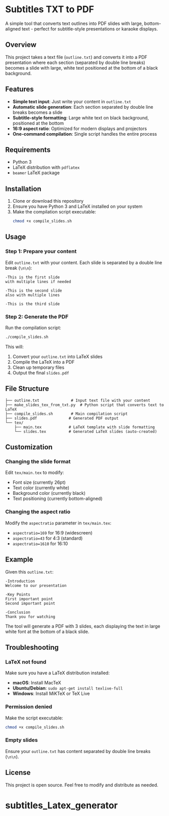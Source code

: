 # Subtitles TXT to PDF

A simple tool that converts text outlines into PDF slides with large, bottom-aligned text - perfect for subtitle-style presentations or karaoke displays.

## Overview

This project takes a text file (`outline.txt`) and converts it into a PDF presentation where each section (separated by double line breaks) becomes a slide with large, white text positioned at the bottom of a black background.

## Features

- **Simple text input**: Just write your content in `outline.txt`
- **Automatic slide generation**: Each section separated by double line breaks becomes a slide
- **Subtitle-style formatting**: Large white text on black background, positioned at the bottom
- **16:9 aspect ratio**: Optimized for modern displays and projectors
- **One-command compilation**: Single script handles the entire process

## Requirements

- Python 3
- LaTeX distribution with `pdflatex`
- `beamer` LaTeX package

## Installation

1. Clone or download this repository
2. Ensure you have Python 3 and LaTeX installed on your system
3. Make the compilation script executable:
   ```bash
   chmod +x compile_slides.sh
   ```

## Usage

### Step 1: Prepare your content

Edit `outline.txt` with your content. Each slide is separated by a double line break (`\n\n`):

```
-This is the first slide
with multiple lines if needed

-This is the second slide
also with multiple lines

-This is the third slide
```

### Step 2: Generate the PDF

Run the compilation script:

```bash
./compile_slides.sh
```

This will:
1. Convert your `outline.txt` into LaTeX slides
2. Compile the LaTeX into a PDF
3. Clean up temporary files
4. Output the final `slides.pdf`

## File Structure

```
├── outline.txt              # Input text file with your content
├── make_slides_tex_from_txt.py  # Python script that converts text to LaTeX
├── compile_slides.sh        # Main compilation script
├── slides.pdf              # Generated PDF output
└── tex/
    ├── main.tex            # LaTeX template with slide formatting
    └── slides.tex          # Generated LaTeX slides (auto-created)
```

## Customization

### Changing the slide format

Edit `tex/main.tex` to modify:
- Font size (currently 26pt)
- Text color (currently white)
- Background color (currently black)
- Text positioning (currently bottom-aligned)

### Changing the aspect ratio

Modify the `aspectratio` parameter in `tex/main.tex`:
- `aspectratio=169` for 16:9 (widescreen)
- `aspectratio=43` for 4:3 (standard)
- `aspectratio=1610` for 16:10

## Example

Given this `outline.txt`:
```
-Introduction
Welcome to our presentation

-Key Points
First important point
Second important point

-Conclusion
Thank you for watching
```

The tool will generate a PDF with 3 slides, each displaying the text in large white font at the bottom of a black slide.

## Troubleshooting

### LaTeX not found
Make sure you have a LaTeX distribution installed:
- **macOS**: Install MacTeX
- **Ubuntu/Debian**: `sudo apt-get install texlive-full`
- **Windows**: Install MiKTeX or TeX Live

### Permission denied
Make the script executable:
```bash
chmod +x compile_slides.sh
```

### Empty slides
Ensure your `outline.txt` has content separated by double line breaks (`\n\n`).

## License

This project is open source. Feel free to modify and distribute as needed.
# subtitles_Latex_generator
